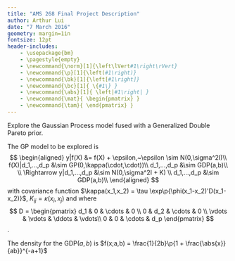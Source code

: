 ```yaml
---
title: "AMS 268 Final Project Description"
author: Arthur Lui
date: "7 March 2016"
geometry: margin=1in
fontsize: 12pt
header-includes: 
    - \usepackage{bm}
    - \pagestyle{empty}
    - \newcommand{\norm}[1]{\left\lVert#1\right\rVert}
    - \newcommand{\p}[1]{\left(#1\right)}
    - \newcommand{\bk}[1]{\left[#1\right]}
    - \newcommand{\bc}[1]{ \{#1\} }
    - \newcommand{\abs}[1]{ \left|#1\right| }
    - \newcommand{\mat}{ \begin{pmatrix} }
    - \newcommand{\tam}{ \end{pmatrix} }
---
```


Explore the Gaussian Process model fused with a Generalized Double Pareto prior.

The GP model to be explored is 
$$
\begin{aligned}
  y|f(X) &= f(X) + \epsilon,~\epsilon \sim N(0,\sigma^2I)\\
  f(X)|d_1,...,d_p &\sim GP(0,\kappa(\cdot,\cdot))\\
  d_1,...,d_p &\sim GDP(a,b)\\
  \\
  \Rightarrow y|d_1,...,d_p &\sim N(0,\sigma^2I + K) \\
  d_1,...,d_p &\sim GDP(a,b)\\
\end{aligned}
$$
with covariance function $\kappa(x_1,x_2) = \tau \exp\p{\phi(x_1-x_2)'D(x_1-x_2)}$, $K_{ij} = \kappa(x_i,x_j)$ and where 
$$
D =
\begin{pmatrix}
  d_1 & 0 & \cdots & 0 \\
  0  & d_2 & \cdots & 0 \\
  \vdots  & \vdots & \ddots &  \vdots\\
  0  &  0 & \cdots & d_p
\end{pmatrix}
$$.

The density for the GDP($a,b$) is $f(x;a,b) = \frac{1}{2b}\p{1 + \frac{\abs{x}}{ab}}^{-a+1}$

